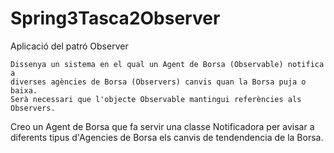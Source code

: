 # Spring3Tasca2Observer

Aplicació del patró Observer

    Dissenya un sistema en el qual un Agent de Borsa (Observable) notifica a 
    diverses agències de Borsa (Observers) canvis quan la Borsa puja o baixa.
    Serà necessari que l'objecte Observable mantingui referències als Observers.





Creo un Agent de Borsa que fa servir una classe Notificadora per avisar a diferents tipus d'Agencies de Borsa els canvis de tendendencia de la Borsa.
